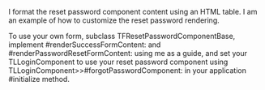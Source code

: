 I format the reset password component content using an HTML table. I am an example of how to customize the reset password rendering.

To use your own form, subclass TFResetPasswordComponentBase, implement #renderSuccessFormContent: and #renderPasswordResetFormContent: using me as a guide, and set your TLLoginComponent to use your reset password component using TLLoginComponent>>#forgotPasswordComponent: in your application #initialize method.